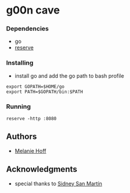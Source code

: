 # g00n cave


### Dependencies

* go
* [reserve](https://github.com/s4y/reserve)

### Installing

* install go and add the go path to bash profile

```
export GOPATH=$HOME/go
export PATH=$GOPATH/bin:$PATH
```
### Running

```
reserve -http :8080
```

## Authors

* [Melanie Hoff](melaniehoff.com)


## Acknowledgments

* special thanks to [Sidney San Martín](https://s4y.us/)
